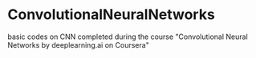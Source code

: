 # ConvolutionalNeuralNetworks
basic codes on CNN completed during the course  "Convolutional Neural Networks by deeplearning.ai on Coursera"
